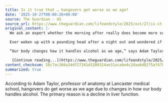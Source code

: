 ```yaml
---
title: Is it true that … hangovers get worse as we age?
date: '2025-10-27T08:00:26+00:00'
source: The Guardian - US
source_url: https://www.theguardian.com/lifeandstyle/2025/oct/27/is-it-true-that-hangovers-get-worse-as-we-age
original_content: |-
  We ask an expert whether the morning after really does become more severe as we get older

  Ever woken up with a pounding head after a night out and wondered if hangovers really do get worse as you get older – or whether it’s just that you&nbsp;are worse at handling them now? Science suggests that the former is the&nbsp;case.

  “Our body changes how it handles alcohol as we age,” says Adam Taylor, professor of anatomy at Lancaster medical school. The main reason is declining liver function.

   [Continue reading...](https://www.theguardian.com/lifeandstyle/2025/oct/27/is-it-true-that-hangovers-get-worse-as-we-age)
content_checksum: 58c7ac366a34df27241d3200324ae31aca6e4c2daa6d8275af47b1db00becd66
summarized: true
---
```


According to Adam Taylor, professor of anatomy at Lancaster medical school, hangovers do get worse as we age due to changes in how our body handles alcohol. The primary reason is a decline in liver function.